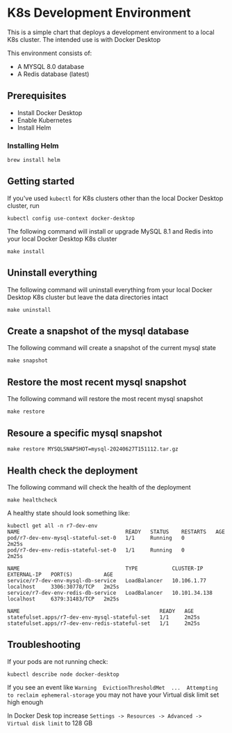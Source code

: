 # K8s Development Environment

This is a simple chart that deploys a development environment to a local K8s cluster. 
The intended use is with Docker Desktop

This environment consists of:
* A MYSQL 8.0 database
* A Redis database (latest)

## Prerequisites

* Install Docker Desktop
* Enable Kubernetes
* Install Helm

### Installing Helm

```
brew install helm
```

## Getting started

If you've used `kubectl` for K8s clusters other than the local Docker Desktop cluster, run
```
kubectl config use-context docker-desktop
```

The following command will install or upgrade MySQL 8.1 and Redis into your local Docker Desktop K8s cluster
```
make install
```

## Uninstall everything

The following command will uninstall everything from your local Docker Desktop K8s cluster but leave the data directories intact
```
make uninstall
```

## Create a snapshot of the mysql database

The following command will create a snapshot of the current mysql state

```
make snapshot
```

## Restore the most recent mysql snapshot

The following command will restore the most recent mysql snapshot 

```
make restore
```

## Resoure a specific mysql snapshot

```
make restore MYSQLSNAPSHOT=mysql-20240627T151112.tar.gz
```

## Health check the deployment

The following command will check the health of the deployment

```
make healthcheck
```

A healthy state should look something like:

```
kubectl get all -n r7-dev-env
NAME                                  READY   STATUS    RESTARTS   AGE
pod/r7-dev-env-mysql-stateful-set-0   1/1     Running   0          2m25s
pod/r7-dev-env-redis-stateful-set-0   1/1     Running   0          2m25s

NAME                                  TYPE           CLUSTER-IP      EXTERNAL-IP   PORT(S)          AGE
service/r7-dev-env-mysql-db-service   LoadBalancer   10.106.1.77     localhost     3306:30778/TCP   2m25s
service/r7-dev-env-redis-db-service   LoadBalancer   10.101.34.138   localhost     6379:31483/TCP   2m25s

NAME                                             READY   AGE
statefulset.apps/r7-dev-env-mysql-stateful-set   1/1     2m25s
statefulset.apps/r7-dev-env-redis-stateful-set   1/1     2m25s
```

## Troubleshooting

If your pods are not running check:

```
kubectl describe node docker-desktop
```

If you see an event like `Warning  EvictionThresholdMet  ...  Attempting to reclaim ephemeral-storage` you may not have your Virtual disk limit set high enough

In Docker Desk top increase `Settings -> Resources -> Advanced -> Virtual disk limit` to 128 GB
